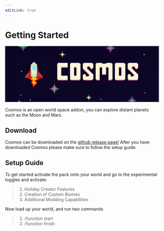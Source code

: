 ```yaml
---
editLink: true
---
```


# Getting Started

![The cosmos banner](./cosmos-banner.png)

Cosmos is an open world space addon, you can explore distant planets such as the Moon and Mars.

## Download

Cosmos can be downloaded on the [github release page!](https://github.com/FrederoxGit/Cosmos/releases/) After you have downloaded Cosmos please make sure to follow the setup guide.

## Setup Guide

To get started activate the pack onto your world and go to the experimental toggles and activate:

> 1. Holiday Creator Features
> 2. Creation of Custom Biomes
> 3. Additional Modding Capabilities

Now load up your world, and run two commands

> 1. /function start
> 2. /function finish

